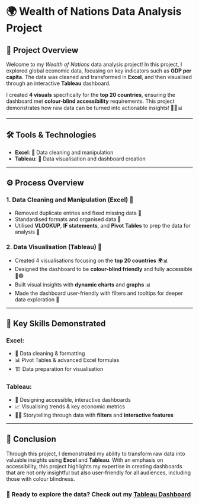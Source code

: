 # 🌍 Wealth of Nations Data Analysis Project

## 🚀 Project Overview

Welcome to my *Wealth of Nations* data analysis project! In this project, I explored global economic data, focusing on key indicators such as **GDP per capita**. The data was cleaned and transformed in **Excel**, and then visualised through an interactive **Tableau** dashboard.

I created **4 visuals** specifically for the **top 20 countries**, ensuring the dashboard met **colour-blind accessibility** requirements. This project demonstrates how raw data can be turned into actionable insights! 👨‍💻📊


---

## 🛠 Tools & Technologies

- **Excel**: 🧹 Data cleaning and manipulation
- **Tableau**: 🎨 Data visualisation and dashboard creation

---

## ⚙️ Process Overview

### 1. **Data Cleaning and Manipulation (Excel)** 🧹
- Removed duplicate entries and fixed missing data 🧽
- Standardised formats and organised data 📑
- Utilised **VLOOKUP**, **IF statements**, and **Pivot Tables** to prep the data for analysis 🎯

### 2. **Data Visualisation (Tableau)** 🎨
- Created 4 visualisations focusing on the **top 20 countries** 🌍📊
- Designed the dashboard to be **colour-blind friendly** and fully accessible 🎨🟢
- Built visual insights with **dynamic charts** and **graphs** 📊
- Made the dashboard user-friendly with filters and tooltips for deeper data exploration 🔎

---

## 🧠 Key Skills Demonstrated

### Excel:
- 🧹 Data cleaning & formatting
- 📊 Pivot Tables & advanced Excel formulas
- 🏗 Data preparation for visualisation

### Tableau:
- 🎨 Designing accessible, interactive dashboards
- 📈 Visualising trends & key economic metrics
- 🧑‍🏫 Storytelling through data with **filters** and **interactive features**

---

## 🎯 Conclusion

Through this project, I demonstrated my ability to transform raw data into valuable insights using **Excel** and **Tableau**. With an emphasis on accessibility, this project highlights my expertise in creating dashboards that are not only insightful but also user-friendly for all audiences, including those with colour blindness.

### 🌟 Ready to explore the data? Check out my [Tableau Dashboard](https://public.tableau.com/views/WealthofNationsDashboard_16825854613080/Dashboard1?:language=en-GB&:sid=&:redirect=auth&:display_count=n&:origin=viz_share_link)  
